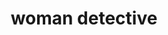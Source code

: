 ---
layout: smileys&emotion
title: woman detective
emoji: woman_detective
permalink: 🕵️‍♀️.html
image: assets/img/3moji/woman_detective.png
---